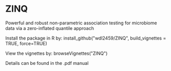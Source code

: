 # ZINQ
Powerful and robust non-parametric association testing for microbiome data via a zero-inflated quantile approach

Install the package in R by:
install_github("wdl2459/ZINQ", build_vignettes = TRUE, force=TRUE)

View the vignettes by:
browseVignettes("ZINQ")

Details can be found in the .pdf manual
